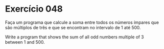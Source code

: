 # Exercício 048

Faça um programa que calcule a soma entre todos os números ímpares que são
múltiplos de três e que se encontram no intervalo de 1 até 500.

Write a program that shows the sum of all odd numbers multiple of 3
between 1 and 500.